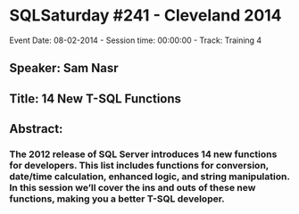 # SQLSaturday #241 - Cleveland 2014
Event Date: 08-02-2014 - Session time: 00:00:00 - Track: Training 4
## Speaker: Sam Nasr
## Title: 14 New T-SQL Functions
## Abstract:
### The 2012 release of SQL Server introduces 14 new functions for developers. This list includes functions for conversion, date/time calculation, enhanced logic, and string manipulation. In this session we’ll cover the ins and outs of these new functions, making you a better T-SQL developer.
